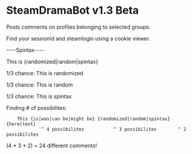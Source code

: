 SteamDramaBot v1.3 Beta
=============
Posts comments on profiles belonging to selected groups.

Find your sessionid and steamlogin using a cookie viewer.


----Spintax----

This is {randomized|random|spintax}



1/3 chance: This is randomized

1/3 chance: This is random

1/3 chance: This is spintax



Finding # of possibilites:

        This {is|was|can be|might be} {randomized|random|spintax} {here|text}
                 ^ 4 possibilites           ^ 3 possibilites        ^ 2 possibilites
        
(4 * 3 * 2) = 24 different comments!
